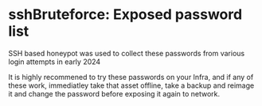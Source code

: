 # sshBruteforce: Exposed password list
SSH based honeypot was used to collect these passwords from various login attempts in early 2024

It is highly recommened to try these passwords on your Infra, and if any of these work, immediatley take that asset offline, take a backup and reimage it and change the password before exposing it again to network.
